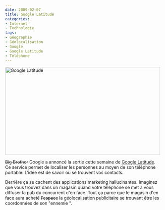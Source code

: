 ```yaml
---
date: 2009-02-07
title: Google Latitude
categories:
- Internet
- Technologie
tags:
- Géographie
- Géolocalisation
- Google
- Google Latitude
- Téléphone
---
```

<img class="alignnone size-medium wp-image-1022" title="Google Latitude" src="https://dlgjp9x71cipk.cloudfront.net/2009/02/googlelatitude-500x284.png" alt="Google Latitude" width="500" height="284" />

<span style="text-decoration: line-through;">Big Brother</span> Google a annoncé la sortie cette semaine de <a title="Lien vers le site de Google Latitude" href="https://www.google.ch/latitude/">Google Latitude</a>. Ce service permet de localiser les personnes au moyen de son téléphone portable. L'idée est de savoir où se trouvent vos contacts.

Derrière ça se cachent des applications marketing hallucinantes. Imaginez que vous trouvez dans un magasin quand votre téléphone se met à vous diffuser la pub du concurrent d'en face. Tout ça parce que le magasin d'en face aura acheté <span style="text-decoration: line-through;">l'espace</span> la géolocalisation publicitaire se trouvant être les coordonnées de son "ennemie ".

<!--more-->

<object width="480" height="295" data="https://www.youtube.com/v/Swh5uGmrBYo&amp;hl=fr&amp;fs=1" type="application/x-shockwave-flash"><param name="allowFullScreen" value="true" /><param name="allowscriptaccess" value="always" /><param name="src" value="https://www.youtube.com/v/Swh5uGmrBYo&amp;hl=fr&amp;fs=1" /><param name="allowfullscreen" value="true" /></object>
